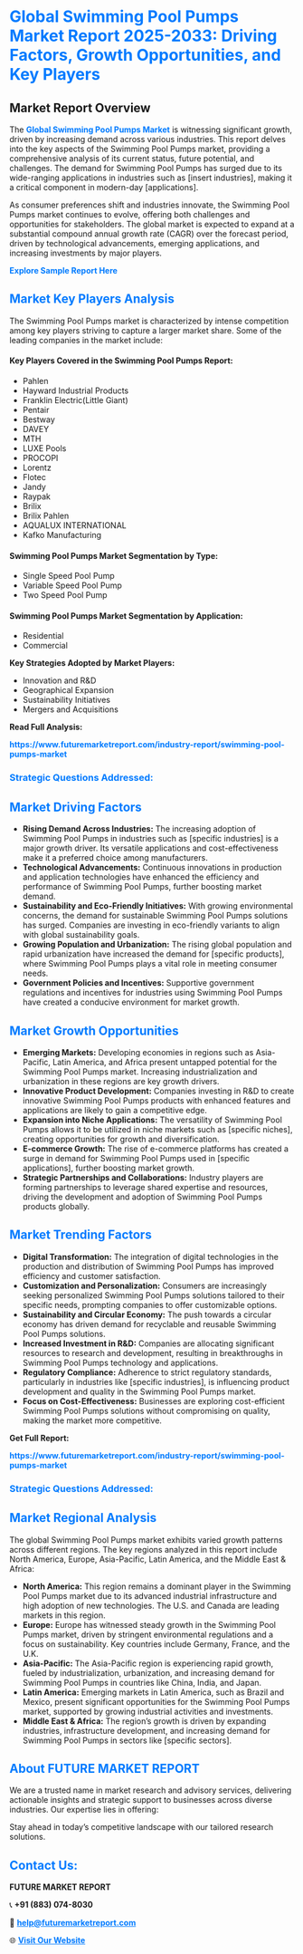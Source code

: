 <h1 style="color: #007BFF;">Global Swimming Pool Pumps Market Report 2025-2033: Driving Factors, Growth Opportunities, and Key Players</h1>

<section id="overview">
<h2>Market Report Overview</h2>
<p>The <a href="https://www.futuremarketreport.com/industry-report/swimming-pool-pumps-market" style="color: #007BFF; text-decoration: none;"><strong>Global Swimming Pool Pumps Market</strong></a> is witnessing significant growth, driven by increasing demand across various industries. This report delves into the key aspects of the Swimming Pool Pumps market, providing a comprehensive analysis of its current status, future potential, and challenges. The demand for Swimming Pool Pumps has surged due to its wide-ranging applications in industries such as [insert industries], making it a critical component in modern-day [applications].</p>
<p>As consumer preferences shift and industries innovate, the Swimming Pool Pumps market continues to evolve, offering both challenges and opportunities for stakeholders. The global market is expected to expand at a substantial compound annual growth rate (CAGR) over the forecast period, driven by technological advancements, emerging applications, and increasing investments by major players.</p>
</section>

<section id="overview">
<p><a href="https://www.futuremarketreport.com/request-sample/reportId=62038" style="color: #007BFF; text-decoration: none;"><strong>Explore Sample Report Here</strong></a></p>
</section>

<section id="key-players">
<h2 style="color: #007BFF;">Market Key Players Analysis</h2>
<p>The Swimming Pool Pumps market is characterized by intense competition among key players striving to capture a larger market share. Some of the leading companies in the market include:</p>
<h4>Key Players Covered in the Swimming Pool Pumps Report:</h4>
<ul><li>Pahlen</li><li>Hayward Industrial Products</li><li>Franklin Electric(Little Giant)</li><li>Pentair</li><li>Bestway</li><li>DAVEY</li><li>MTH</li><li>LUXE Pools</li><li>PROCOPI</li><li>Lorentz</li><li>Flotec</li><li>Jandy</li><li>Raypak</li><li>Brilix</li><li>Brilix Pahlen</li><li>AQUALUX INTERNATIONAL</li><li>Kafko Manufacturing</li></ul>
<h4>Swimming Pool Pumps Market Segmentation by Type:</h4>
<ul><li>Single Speed Pool Pump</li><li>Variable Speed Pool Pump</li><li>Two Speed Pool Pump</li></ul>

<h4>Swimming Pool Pumps Market Segmentation by Application:</h4>
<ul><li>Residential</li><li>Commercial</li></ul>
<p><strong>Key Strategies Adopted by Market Players:</strong></p>
<ul>
<li>Innovation and R&D</li>
<li>Geographical Expansion</li>
<li>Sustainability Initiatives</li>
<li>Mergers and Acquisitions</li>
</ul>
</section>

<section>
<p><strong>Read Full Analysis: </strong></p><a href="https://www.futuremarketreport.com/industry-report/swimming-pool-pumps-market" style="color: #007BFF; text-decoration: none;"><strong>https://www.futuremarketreport.com/industry-report/swimming-pool-pumps-market</strong></a>
<h3 style="color: #007BFF;">Strategic Questions Addressed:</h3>
</section>

<section id="driving-factors">
<h2 style="color: #007BFF;">Market Driving Factors</h2>
<ul>
<li><strong>Rising Demand Across Industries:</strong> The increasing adoption of Swimming Pool Pumps in industries such as [specific industries] is a major growth driver. Its versatile applications and cost-effectiveness make it a preferred choice among manufacturers.</li>
<li><strong>Technological Advancements:</strong> Continuous innovations in production and application technologies have enhanced the efficiency and performance of Swimming Pool Pumps, further boosting market demand.</li>
<li><strong>Sustainability and Eco-Friendly Initiatives:</strong> With growing environmental concerns, the demand for sustainable Swimming Pool Pumps solutions has surged. Companies are investing in eco-friendly variants to align with global sustainability goals.</li>
<li><strong>Growing Population and Urbanization:</strong> The rising global population and rapid urbanization have increased the demand for [specific products], where Swimming Pool Pumps plays a vital role in meeting consumer needs.</li>
<li><strong>Government Policies and Incentives:</strong> Supportive government regulations and incentives for industries using Swimming Pool Pumps have created a conducive environment for market growth.</li>
</ul>
</section>

<section id="growth-opportunities">
<h2 style="color: #007BFF;">Market Growth Opportunities</h2>
<ul>
<li><strong>Emerging Markets:</strong> Developing economies in regions such as Asia-Pacific, Latin America, and Africa present untapped potential for the Swimming Pool Pumps market. Increasing industrialization and urbanization in these regions are key growth drivers.</li>
<li><strong>Innovative Product Development:</strong> Companies investing in R&D to create innovative Swimming Pool Pumps products with enhanced features and applications are likely to gain a competitive edge.</li>
<li><strong>Expansion into Niche Applications:</strong> The versatility of Swimming Pool Pumps allows it to be utilized in niche markets such as [specific niches], creating opportunities for growth and diversification.</li>
<li><strong>E-commerce Growth:</strong> The rise of e-commerce platforms has created a surge in demand for Swimming Pool Pumps used in [specific applications], further boosting market growth.</li>
<li><strong>Strategic Partnerships and Collaborations:</strong> Industry players are forming partnerships to leverage shared expertise and resources, driving the development and adoption of Swimming Pool Pumps products globally.</li>
</ul>
</section>

<section id="trending-factors">
<h2 style="color: #007BFF;">Market Trending Factors</h2>
<ul>
<li><strong>Digital Transformation:</strong> The integration of digital technologies in the production and distribution of Swimming Pool Pumps has improved efficiency and customer satisfaction.</li>
<li><strong>Customization and Personalization:</strong> Consumers are increasingly seeking personalized Swimming Pool Pumps solutions tailored to their specific needs, prompting companies to offer customizable options.</li>
<li><strong>Sustainability and Circular Economy:</strong> The push towards a circular economy has driven demand for recyclable and reusable Swimming Pool Pumps solutions.</li>
<li><strong>Increased Investment in R&D:</strong> Companies are allocating significant resources to research and development, resulting in breakthroughs in Swimming Pool Pumps technology and applications.</li>
<li><strong>Regulatory Compliance:</strong> Adherence to strict regulatory standards, particularly in industries like [specific industries], is influencing product development and quality in the Swimming Pool Pumps market.</li>
<li><strong>Focus on Cost-Effectiveness:</strong> Businesses are exploring cost-efficient Swimming Pool Pumps solutions without compromising on quality, making the market more competitive.</li>
</ul>
</section>

<section>
<p><strong>Get Full Report: </strong></p><a href="https://www.futuremarketreport.com/industry-report/swimming-pool-pumps-market" style="color: #007BFF; text-decoration: none;"><strong>https://www.futuremarketreport.com/industry-report/swimming-pool-pumps-market</strong></a>
<h3 style="color: #007BFF;">Strategic Questions Addressed:</h3>
</section>


<section id="regional-analysis">
<h2 style="color: #007BFF;">Market Regional Analysis</h2>
<p>The global Swimming Pool Pumps market exhibits varied growth patterns across different regions. The key regions analyzed in this report include North America, Europe, Asia-Pacific, Latin America, and the Middle East & Africa:</p>
<ul>
<li><strong>North America:</strong> This region remains a dominant player in the Swimming Pool Pumps market due to its advanced industrial infrastructure and high adoption of new technologies. The U.S. and Canada are leading markets in this region.</li>
<li><strong>Europe:</strong> Europe has witnessed steady growth in the Swimming Pool Pumps market, driven by stringent environmental regulations and a focus on sustainability. Key countries include Germany, France, and the U.K.</li>
<li><strong>Asia-Pacific:</strong> The Asia-Pacific region is experiencing rapid growth, fueled by industrialization, urbanization, and increasing demand for Swimming Pool Pumps in countries like China, India, and Japan.</li>
<li><strong>Latin America:</strong> Emerging markets in Latin America, such as Brazil and Mexico, present significant opportunities for the Swimming Pool Pumps market, supported by growing industrial activities and investments.</li>
<li><strong>Middle East & Africa:</strong> The region’s growth is driven by expanding industries, infrastructure development, and increasing demand for Swimming Pool Pumps in sectors like [specific sectors].</li>
</ul>
</section>

<footer>
<h2 style="color: #007BFF;">About FUTURE MARKET REPORT</h2>
<p>We are a trusted name in market research and advisory services, delivering actionable insights and strategic support to businesses across diverse industries. Our expertise lies in offering:</p>

<p>Stay ahead in today’s competitive landscape with our tailored research solutions.</p>

<h2 style="color: #007BFF;">Contact Us:</h2>
<p><strong>FUTURE MARKET REPORT</strong></p>
<p>📞 <strong>+91 (883) 074-8030</strong></p>
<p>📧 <strong><a href="mailto:help@futuremarketreport.com" style="color: #007BFF;">help@futuremarketreport.com</a></strong></p>
<p>🌐 <strong><a href="https://www.futuremarketreport.com/" style="color: #007BFF;">Visit Our Website</a></strong></p>
</footer>